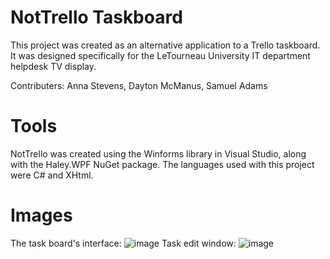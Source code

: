 # NotTrello Taskboard
This project was created as an alternative application to a Trello taskboard. It was designed specifically for the LeTourneau University IT department helpdesk TV display. 

Contributers: Anna Stevens, Dayton McManus, Samuel Adams

# Tools

NotTrello was created using the Winforms library in Visual Studio, along with the Haley.WPF NuGet package. The languages used with this project were C# and XHtml.

# Images

The task board's interface:
![image](https://github.com/AnnaStevensDev/TaskBoard/assets/128333519/4ee9f9cf-b9cf-4d60-87b3-cc901021a2a6)
Task edit window:
![image](https://github.com/AnnaStevensDev/TaskBoard/assets/128333519/c8272a98-eea4-419b-9caf-8f076d4d9713)



